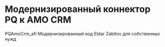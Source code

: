 # Модернизированный коннектор PQ к AMO CRM 
PQAmoCrm_afi
Модернизированный код Eldar Zabitov для собственных нужд
